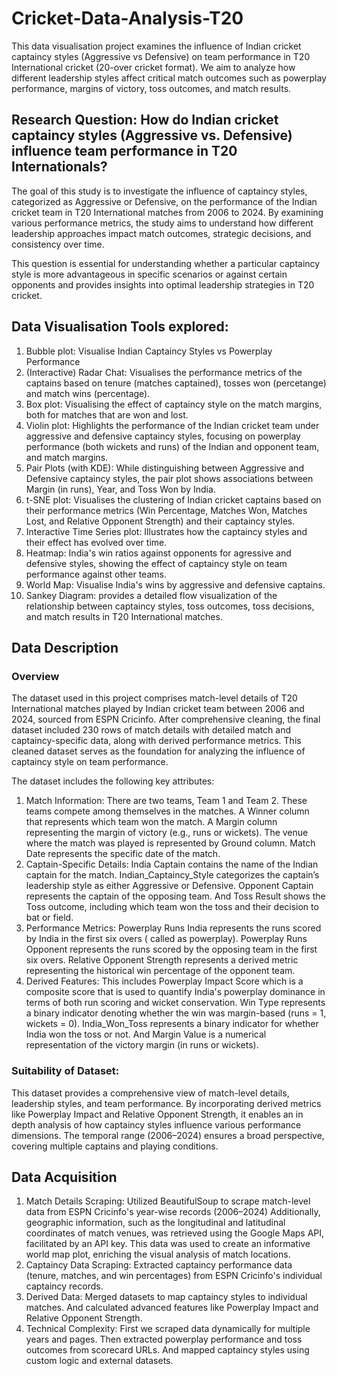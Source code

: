 # Cricket-Data-Analysis-T20
This data visualisation project examines the influence of Indian cricket captaincy styles (Aggressive vs Defensive) on team performance in T20 International cricket (20-over cricket format). We aim to analyze how different leadership styles affect critical match outcomes such as powerplay performance, margins of victory, toss outcomes, and match results.

## Research Question: How do Indian cricket captaincy styles (Aggressive vs. Defensive) influence team performance in T20 Internationals?

The goal of this study is to investigate the influence of captaincy styles, categorized as Aggressive or Defensive, on the performance of the Indian cricket team in T20 International matches from 2006 to 2024. By examining various performance metrics, the study aims to understand how different leadership approaches impact match outcomes, strategic decisions, and consistency over time.

This question is essential for understanding whether a particular captaincy style is more advantageous in specific scenarios or against certain opponents and provides insights into optimal leadership strategies in T20 cricket.

## Data Visualisation Tools explored:
1. Bubble plot: Visualise Indian Captaincy Styles vs Powerplay Performance
2. (Interactive) Radar Chat: Visualises the performance metrics of the captains based on tenure (matches captained), tosses won (percetange) and match wins (percentage).
3. Box plot: Visualising the effect of captaincy style on the match margins, both for matches that are won and lost.
4. Violin plot: Highlights the performance of the Indian cricket team under aggressive and defensive captaincy styles, focusing on powerplay performance (both wickets and runs) of the Indian and opponent team, and match margins.
5. Pair Plots (with KDE): While distinguishing between Aggressive and Defensive captaincy styles, the pair plot shows associations between Margin (in runs), Year, and Toss Won by India.
6. t-SNE plot: Visualises the clustering of Indian cricket captains based on their performance metrics (Win Percentage, Matches Won, Matches Lost, and Relative Opponent Strength) and their captaincy styles.
7. Interactive Time Series plot: Illustrates how the captaincy styles and their effect has evolved over time.
8. Heatmap: India's win ratios against opponents for agressive and defensive styles, showing the effect of captaincy style on team performance against other teams.
9. World Map: Visualise India's wins by aggressive and defensive captains.
10. Sankey Diagram: provides a detailed flow visualization of the relationship between captaincy styles, toss outcomes, toss decisions, and match results in T20 International matches.

## Data Description
### Overview
The dataset used in this project comprises match-level details of T20 International matches played by Indian cricket team between 2006 and 2024, sourced from ESPN Cricinfo. After comprehensive cleaning, the final dataset included 230 rows of match details with detailed match and captaincy-specific data, along with derived performance metrics. This cleaned dataset serves as the foundation for analyzing the influence of captaincy style on team performance.

The dataset includes the following key attributes:
1. Match Information: There are two teams, Team 1 and Team 2. These teams compete among themselves in the matches. A Winner column that represents which team won the match. A Margin column representing the margin of victory (e.g., runs or wickets). The venue where the match was played is represented by Ground column. Match Date represents the specific date of the match.
2. Captain-Specific Details: India Captain contains the name of the Indian captain for the match. Indian_Captaincy_Style categorizes the captain’s leadership style as either Aggressive or Defensive. Opponent Captain represents the captain of the opposing team. And Toss Result shows the Toss outcome, including which team won the toss and their decision to bat or field.
3. Performance Metrics: Powerplay Runs India represents the runs scored by India in the first six overs ( called as powerplay). Powerplay Runs Opponent represents the runs scored by the opposing team in the first six overs. Relative Opponent Strength represents a derived metric representing the historical win percentage of the opponent team.
4. Derived Features: This includes Powerplay Impact Score which is a composite score that is used to quantify India's powerplay dominance in terms of both run scoring and wicket conservation. Win Type represents a binary indicator denoting whether the win was margin-based (runs = 1, wickets = 0). India_Won_Toss represents a binary indicator for whether India won the toss or not. And Margin Value is a numerical representation of the victory margin (in runs or wickets).

### Suitability of Dataset:
This dataset provides a comprehensive view of match-level details, leadership styles, and team performance. By incorporating derived metrics like Powerplay Impact and Relative Opponent Strength, it enables an in depth analysis of how captaincy styles influence various performance dimensions. The temporal range (2006–2024) ensures a broad perspective, covering multiple captains and playing conditions.

## Data Acquisition
1. Match Details Scraping: Utilized BeautifulSoup to scrape match-level data from ESPN Cricinfo's year-wise records (2006–2024) Additionally, geographic information, such as the longitudinal and latitudinal coordinates of match venues, was retrieved using the Google Maps API, facilitated by an API key. This data was used to create an informative world map plot, enriching the visual analysis of match locations.
2. Captaincy Data Scraping: Extracted captaincy performance data (tenure, matches, and win percentages) from ESPN Cricinfo's individual captaincy records.
3. Derived Data: Merged datasets to map captaincy styles to individual matches. And calculated advanced features like Powerplay Impact and Relative Opponent Strength.
4. Technical Complexity: First we scraped data dynamically for multiple years and pages. Then extracted powerplay performance and toss outcomes from scorecard URLs. And mapped captaincy styles using custom logic and external datasets.
